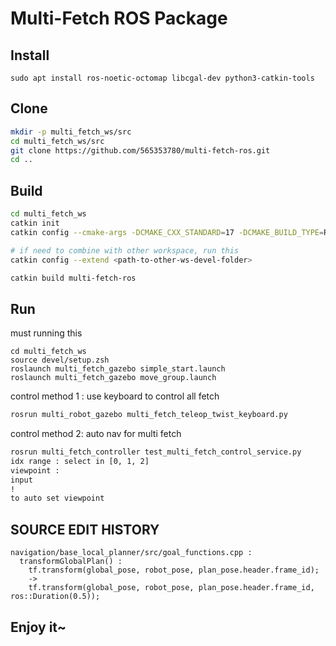 # Multi-Fetch ROS Package

## Install
```shell
sudo apt install ros-noetic-octomap libcgal-dev python3-catkin-tools
```

## Clone
```bash
mkdir -p multi_fetch_ws/src
cd multi_fetch_ws/src
git clone https://github.com/565353780/multi-fetch-ros.git
cd ..
```

## Build
```bash
cd multi_fetch_ws
catkin init
catkin config --cmake-args -DCMAKE_CXX_STANDARD=17 -DCMAKE_BUILD_TYPE=Release -DCMAKE_EXPORT_COMPILE_COMMANDS=Yes

# if need to combine with other workspace, run this
catkin config --extend <path-to-other-ws-devel-folder>

catkin build multi-fetch-ros
```

## Run
must running this
```shell
cd multi_fetch_ws
source devel/setup.zsh
roslaunch multi_fetch_gazebo simple_start.launch
roslaunch multi_fetch_gazebo move_group.launch
```

control method 1 : use keyboard to control all fetch
```bash
rosrun multi_robot_gazebo multi_fetch_teleop_twist_keyboard.py
```

control method 2: auto nav for multi fetch
```bash
rosrun multi_fetch_controller test_multi_fetch_control_service.py
idx range : select in [0, 1, 2]
viewpoint :
input
!
to auto set viewpoint
```

## SOURCE EDIT HISTORY
```shell
navigation/base_local_planner/src/goal_functions.cpp :
  transformGlobalPlan() :
    tf.transform(global_pose, robot_pose, plan_pose.header.frame_id);
    ->
    tf.transform(global_pose, robot_pose, plan_pose.header.frame_id, ros::Duration(0.5));
```

## Enjoy it~

